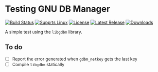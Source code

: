 # Testing GNU DB Manager
[![Build Status](https://github.com/gcarreno/TestGNUDBM/workflows/build/badge.svg?branch=main)](https://github.com/gcarreno/TestGNUDBM/actions)
[![Supprts Linux](https://img.shields.io/badge/support-Linux-yellow?logo=Linux)](https://github.com/gcarreno/TestGNUDBM/releases/latest)
[![License](https://img.shields.io/github/license/gcarreno/TestGNUDBM)](https://github.com/gcarreno/TestGNUDBM/blob/master/LICENSE)
[![Latest Release](https://img.shields.io/github/v/release/gcarreno/TestGNUDBM?label=latest%20release)](https://github.com/gcarreno/TestGNUDBM/releases/latest)
[![Downloads](https://img.shields.io/github/downloads/gcarreno/TestGNUDBM/total)](https://github.com/gcarreno/TestGNUDBM/releases)

A simple test using the `libgdbm` library.

## To do

- [ ] Report the error generated when `gdbm_netkey` gets the last key
- [ ] Compile `libgdbm` statically
